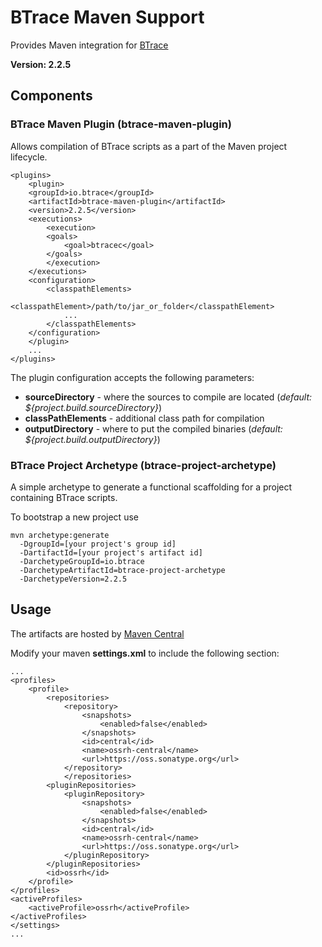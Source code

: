# BTrace Maven Support

Provides Maven integration for [BTrace](https://github.com/btraceio/btrace)

__Version: 2.2.5__

## Components

### BTrace Maven Plugin (btrace-maven-plugin)

Allows compilation of BTrace scripts as a part of the Maven project lifecycle.

```
<plugins>
    <plugin>
	<groupId>io.btrace</groupId>
	<artifactId>btrace-maven-plugin</artifactId>
	<version>2.2.5</version>
	<executions>
	    <execution>
		<goals>
		    <goal>btracec</goal>
		</goals>
	    </execution>
	</executions>
	<configuration>
	    <classpathElements>
	        <classpathElement>/path/to/jar_or_folder</classpathElement>
	        ...
	    </classpathElements>
	</configuration>
    </plugin>
    ...
</plugins>
```

The plugin configuration accepts the following parameters:
* __sourceDirectory__ - where the sources to compile are located (_default: ${project.build.sourceDirectory}_)
* __classPathElements__ - additional class path for compilation
* __outputDirectory__ - where to put the compiled binaries (_default: ${project.build.outputDirectory}_)


### BTrace Project Archetype (btrace-project-archetype)

A simple archetype to generate a functional scaffolding for a project containing BTrace scripts.

To bootstrap a new project use

```
mvn archetype:generate
  -DgroupId=[your project's group id]
  -DartifactId=[your project's artifact id]
  -DarchetypeGroupId=io.btrace 
  -DarchetypeArtifactId=btrace-project-archetype
  -DarchetypeVersion=2.2.5
```

## Usage

The artifacts are hosted by [Maven Central](https://mvnrepository.com/artifact/io.btrace/btrace-maven-plugin)

Modify your maven __settings.xml__ to include the following section:
```
...
<profiles>
	<profile>
		<repositories>
			<repository>
				<snapshots>
					<enabled>false</enabled>
				</snapshots>
				<id>central</id>
				<name>ossrh-central</name>
				<url>https://oss.sonatype.org</url>
			</repository>
    		</repositories>
		<pluginRepositories>
			<pluginRepository>
				<snapshots>
					<enabled>false</enabled>
				</snapshots>
				<id>central</id>
				<name>ossrh-central</name>
				<url>https://oss.sonatype.org</url>
			</pluginRepository>
		</pluginRepositories>
		<id>ossrh</id>
	</profile>
</profiles>
<activeProfiles>
	<activeProfile>ossrh</activeProfile>
</activeProfiles>
</settings>
...
```
